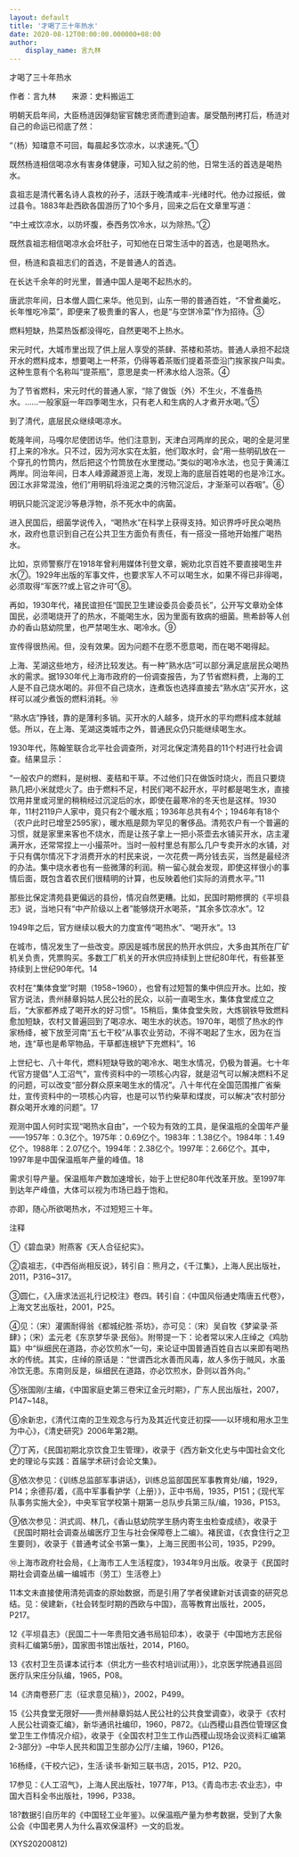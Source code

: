 ```yaml
---
layout: default
title: '才喝了三十年热水'
date: 2020-08-12T00:00:00.000000+08:00
author:
    display_name: 言九林
---
```


才喝了三十年热水

作者：言九林　　来源：史料搬运工

明朝天启年间，大臣杨涟因弹劾宦官魏忠贤而遭到迫害。屡受酷刑拷打后，杨涟对自己的命运已彻底了然：

“（杨）知璫意不可回，每晨起多饮凉水，以求速死。”①

既然杨涟相信喝凉水有害身体健康，可知入狱之前的他，日常生活的首选是喝热水。

袁祖志是清代著名诗人袁枚的孙子，活跃于晚清咸丰-光绪时代。他办过报纸，做过县令。1883年赴西欧各国游历了10个多月，回来之后在文章里写道：

“中土戒饮凉水，以防坏腹，泰西务饮冷水，以为除热。”②

既然袁祖志相信喝凉水会坏肚子，可知他在日常生活中的首选，也是喝热水。

但，杨涟和袁祖志们的首选，不是普通人的首选。

在长达千余年的时光里，普通中国人是喝不起热水的。

唐武宗年间，日本僧人圆仁来华。他见到，山东一带的普通百姓，“不曾煮羹吃，长年惟吃冷菜”，即便来了极贵重的客人，也是“与空饼冷菜”作为招待。③

燃料短缺，热菜热饭都没得吃，自然更喝不上热水。

宋元时代，大城市里出现了供上层人享受的茶肆、茶楼和茶坊。普通人承担不起烧开水的燃料成本，想要喝上一杯茶，仍得等着茶贩们提着茶壶沿门挨家挨户叫卖。这种生意有个名称叫“提茶瓶”，意思是卖一杯沸水给人泡茶。④

为了节省燃料，宋元时代的普通人家，“除了做饭（外）不生火，不准备热水。……一般家庭一年四季喝生水，只有老人和生病的人才煮开水喝。”⑤

到了清代，底层民众继续喝凉水。

乾隆年间，马嘎尔尼使团访华。他们注意到，天津白河两岸的民众，喝的全是河里打上来的冷水。只不过，因为河水实在太脏，他们取水时，会“用一些明矶放在一个穿孔的竹筒内，然后把这个竹筒放在水里搅动。”类似的喝冷水法，也见于黄浦江两岸。同治年间，日本人峰源藏游览上海，发现上海的底层百姓喝的也是冷江水。因江水非常混浊，他们“用明矶将浊泥之类的污物沉淀后，才渐渐可以吞咽”。⑥

明矾只能沉淀泥沙等悬浮物，杀不死水中的病菌。

进入民国后，细菌学说传入，“喝热水”在科学上获得支持。知识界呼吁民众喝热水，政府也意识到自己在公共卫生方面负有责任，有一搭没一搭地开始推广喝热水。

比如，京师警察厅在1918年曾利用媒体刊登文章，婉劝北京百姓不要直接喝生井水⑦。1929年出版的军事文件，也要求军人不可以喝生水，如果不得已非得喝，必须取得“军医??或上官之许可”⑧。

再如，1930年代，褚民谊担任“国民卫生建设委员会委员长”，公开写文章劝全体国民，必须喝烧开了的热水，不能喝生水，因为里面有致病的细菌。熊希龄等人创办的香山慈幼院里，也严禁喝生水、喝冷水。⑨

宣传得很热闹。但，没有效果。因为问题不在愿不愿意喝，而在喝不喝得起。

上海、芜湖这些地方，经济比较发达。有一种“熟水店”可以部分满足底层民众喝热水的需求。据1930年代上海市政府的一份调查报告，为了节省燃料费，上海的工人是不自己烧水喝的。非但不自己烧水，连煮饭也选择直接去“熟水店”买开水，这样可以减少煮饭的燃料消耗。⑩

“熟水店”挣钱，靠的是薄利多销。买开水的人越多，烧开水的平均燃料成本就越低。所以，在上海、芜湖这类城市之外，普通民众仍只能继续喝生水。

1930年代，陈翰笙联合北平社会调查所，对河北保定清苑县的11个村进行社会调查。结果显示：

“一般农户的燃料，是树根、麦秸和干草。不过他们只在做饭时烧火，而且只要烧熟几把小米就熄火了。由于燃料不足，村民们喝不起开水，平时都是喝生水，直接饮用井里或河里的稍稍经过沉淀后的水，即使在最寒冷的冬天也是这样。1930年，11村2119户人家中，竟只有2个暖水瓶；1936年总共有4个；1946年有18个（农户此时已增至2595家），暖水瓶是颇为罕见的奢侈品。清苑农户有一个普遍的习惯，就是家里来客也不烧水，而是让孩子拿上一把小茶壶去水铺买开水，店主灌满开水，还常常捏上一小撮茶叶。当时一般村里总有那么几户专卖开水的水铺，对于只有偶尔情况下才消费开水的村民来说，一次花费一两分钱去买，当然是最经济的办法。集中烧水者也有一些微薄的利润。稍一留心就会发现，即使这样很小的事情后面，既包含着农民们很精明的计算，也反映着他们实际的消费水平。”11

那些比保定清苑县更偏远的县份，情况自然更糟。比如，民国时期修撰的《平坝县志》说，当地只有“中产阶级以上者”能够烧开水喝茶，“其余多饮凉水”。12

1949年之后，官方继续以极大的力度宣传“喝热水”、“喝开水”。13

在城市，情况发生了一些改变。原因是城市居民的热开水供应，大多由其所在厂矿机关负责，凭票购买。多数工厂机关的开水供应持续到上世纪80年代，有些甚至持续到上世纪90年代。14

农村在“集体食堂”时期（1958~1960），也曾有过短暂的集中供应开水。比如，按官方说法，贵州赫章妈姑人民公社的民众，以前一直喝生水，集体食堂成立之后，“大家都养成了喝开水的好习惯”。15稍后，集体食堂失败，大炼钢铁导致燃料愈加短缺，农村又普遍回到了喝凉水、喝生水的状态。1970年，喝惯了热水的作家杨绛，被下放至河南“五七干校”从事农业劳动，不得不喝起了生水，因为在当地，连“草也是希罕物品，干草都连根铲下充燃料”。16

上世纪七、八十年代，燃料短缺导致的喝冷水、喝生水情况，仍极为普遍。七十年代官方提倡“人工沼气”，宣传资料中的一项核心内容，就是沼气可以解决燃料不足的问题，可以改变“部分群众原来喝生水的情况”。八十年代在全国范围推广省柴灶，宣传资料中的一项核心内容，也是可以节约柴草和煤炭，可以解决“农村部分群众喝开水难的问题”。17

观测中国人何时实现“喝热水自由”，一个较为有效的工具，是保温瓶的全国年产量——1957年：0.3亿个。1975年：0.69亿个。1983年：1.38亿个。1984年：1.49亿个。1988年：2.07亿个。1994年：2.38亿个。1997年：2.66亿个。其中，1997年是中国保温瓶年产量的峰值。18

需求引导产量。保温瓶年产数加速增长，始于上世纪80年代改革开放。至1997年到达年产峰值，大体可以视为市场已趋于饱和。

亦即，随心所欲喝热水，不过短短三十年。

注释

①《碧血录》附燕客《天人合征纪实》。

②袁祖志，《中西俗尚相反说》，转引自：熊月之，《千江集》，上海人民出版社，2011，P316~317。

③圆仁，《入唐求法巡礼行记校注》卷四。转引自：《中国风俗通史隋唐五代卷》，上海文艺出版社，2001，P25。

④见：（宋）灌圃耐得翁《都城纪胜·茶坊》，亦可见：（宋）吴自牧《梦粱录·茶肆》；（宋）孟元老《东京梦华录·民俗》。附带提一下：论者常以宋人庄绰之《鸡肋篇》中“纵细民在道路，亦必饮煎水”一句，来论证中国普通百姓自古以来即有喝热水的传统。其实，庄绰的原话是：“世谓西北水善而风毒，故人多伤于贼风，水虽冷饮无患。东南则反是，纵细民在道路，亦必饮煎水，卧则以首外向。”

⑤张国刚/主编，《中国家庭史第三卷宋辽金元时期》，广东人民出版社，2007，P147~148。

⑥余新忠，《清代江南的卫生观念与行为及其近代变迁初探——以环境和用水卫生为中心》，《清史研究》2006年第2期。

⑦丁芮，《民国初期北京饮食卫生管理》，收录于《西方新文化史与中国社会文化史的理论与实践：首届学术研讨会论文集》。

⑧依次参见：《训练总监部军事讲话》，训练总监部国民军事教育处/编，1929，P14；余德荪/着，《高中军事看护学（上册）》，正中书局，1935，P151；《现代军队事务实施大全》，中央军官学校第十期第一总队步兵第三队/编，1936，P153。

⑨依次参见：洪式闾、林几，《香山慈幼院学生肠内寄生虫检查成绩》，收录于《民国时期社会调查丛编医疗卫生与社会保障卷上二编》。褚民谊，《衣食住行之卫生要则》，收录于《普通考试全书第一集》，上海三民图书公司，1935，P299。

⑩上海市政府社会局，《上海市工人生活程度》，1934年9月出版。收录于《民国时期社会调查丛编一编城市（劳工）生活卷上》

11本文未直接使用清苑调查的原始数据，而是引用了学者侯建新对该调查的研究总结。见：侯建新，《社会转型时期的西欧与中国》，高等教育出版社，2005，P217。

12《平坝县志》（民国二十一年贵阳文通书局铅印本），收录于《中国地方志民俗资料汇编第5册》，国家图书馆出版社，2014，P160。

13《农村卫生员课本试行本（供北方一些农村培训试用）》，北京医学院通县巡回医疗队宋庄分队编，1965，P08。

14《济南卷菸厂志（征求意见稿）》，2002，P499。

15《公共食堂无限好——贵州赫章妈姑人民公社的公共食堂调查》，收录于《农村人民公社调查汇编》，新华通讯社编印，1960，P872。《山西稷山县西位管理区食堂卫生工作情况介绍》，收录于《全国农村卫生工作山西稷山现场会议资料汇编第2-3部分》–中华人民共和国卫生部办公厅/主编，1960，P126。

16杨绛，《干校六记》，生活·读书·新知三联书店，2015，P12、P20。

17参见：《人工沼气》，上海人民出版社，1977年，P13。《青岛市志·农业志》，中国大百科全书出版社，1996，P338。

18?数据引自历年的《中国轻工业年鉴》。以保温瓶产量为参考数据，受到了大象公会《中国老男人为什么喜欢保温杯》一文的启发。

(XYS20200812)

